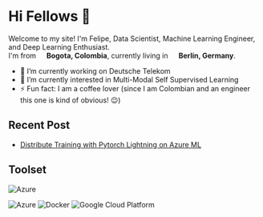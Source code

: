 # Hi Fellows :wave:

<p>Welcome to my site! I'm Felipe, Data Scientist, Machine Learning Engineer, and Deep Learning Enthusiast.<br> I'm from <img src="https://hatscripts.github.io/circle-flags/flags/co.svg" width="13"/> <b>Bogota, Colombia</b>, currently living in <img src="https://hatscripts.github.io/circle-flags/flags/de.svg" width="13"/> <b>Berlin, Germany</b>. </p> 


- 🔭 I’m currently working on Deutsche Telekom
- 🌱 I’m currently interested in Multi-Modal Self Supervised Learning
- ⚡ Fun fact: I am a coffee lover (since I am Colombian and an engineer this one is kind of obvious! 😉)

## Recent Post

* [Distribute Training with Pytorch Lightning on Azure ML](https://medium.com/@felipe.villa.gen/distribute-traning-with-pytorch-lightning-on-azure-ml-512e0cb1728f)

## Toolset
![Azure](https://img.shields.io/badge/azure-%230072C6.svg?style=for-the-badge&logo=microsoftazure&logoColor=white)

<p>
  <img alt="Azure" src="https://img.shields.io/badge/azure-%230072C6.svg?style=for-the-badge&logo=microsoftazure&logoColor=white" />
  <img alt="Docker" src="https://img.shields.io/badge/-Docker-46a2f1?style=flat-square&logo=docker&logoColor=white" />
  <img alt="Google Cloud Platform" src="https://img.shields.io/badge/-Google_Cloud_Platform-1a73e8?style=flat-square&logo=google-
  <img alt="git" src="https://img.shields.io/badge/-Git-F05032?style=flat-square&logo=git&logoColor=white" />

</p>
